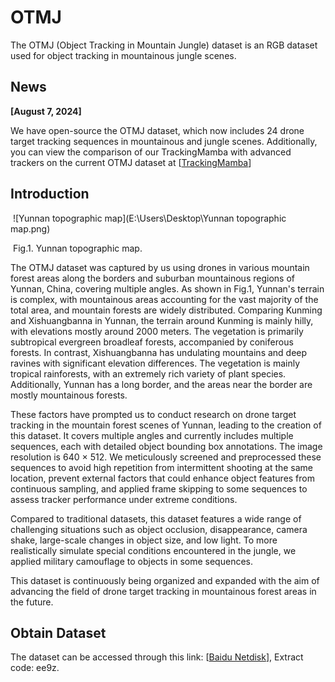 # OTMJ

The OTMJ (Object Tracking in Mountain Jungle) dataset is an RGB dataset used for object tracking in mountainous jungle scenes.

## News

**[August 7, 2024]**

We have open-source the OTMJ dataset, which now includes 24 drone target tracking sequences in mountainous and jungle scenes. Additionally, you can view the comparison of our TrackingMamba with advanced trackers on the current OTMJ dataset at [[TrackingMamba](https://github.com/KustTeamWQW/TrackingMamba)]

## Introduction

​    ![Yunnan topographic map](E:\Users\Desktop\Yunnan topographic map.png)

​                                                                                Fig.1.  Yunnan topographic map.

The OTMJ dataset was captured by us using drones in various mountain forest areas along the borders and suburban mountainous regions of Yunnan, China, covering multiple angles. As shown in Fig.1, Yunnan's terrain is complex, with mountainous areas accounting for the vast majority of the total area, and mountain forests are widely distributed. Comparing Kunming and Xishuangbanna in Yunnan, the terrain around Kunming is mainly hilly, with elevations mostly around 2000 meters. The vegetation is primarily subtropical evergreen broadleaf forests, accompanied by coniferous forests. In contrast, Xishuangbanna has undulating mountains and deep ravines with significant elevation differences. The vegetation is mainly tropical rainforests, with an extremely rich variety of plant species. Additionally, Yunnan has a long border, and the areas near the border are mostly mountainous forests. 

These factors have prompted us to conduct research on drone target tracking in the mountain forest scenes of Yunnan, leading to the creation of this dataset. It covers multiple angles and currently includes multiple sequences, each with detailed object bounding box annotations. The image resolution is 640 × 512.
We meticulously screened and preprocessed these sequences to avoid high repetition from intermittent shooting at the same location, prevent external factors that could enhance object features from continuous sampling, and applied frame skipping to some sequences to assess tracker performance under extreme conditions. 

Compared to traditional datasets, this dataset features a wide range of challenging situations such as object occlusion, disappearance, camera shake, large-scale changes in object size, and low light. To more realistically simulate special conditions encountered in the jungle, we applied military camouflage to objects in some sequences. 

This dataset is continuously being organized and expanded with the aim of advancing the field of drone target tracking in mountainous forest areas in the future.



## Obtain Dataset

The dataset can be accessed through this link:  [[Baidu Netdisk](https://pan.baidu.com/s/19WDZJ3b0-OPBrOi72n8eXg?pwd=ee9z)], Extract code: ee9z.

